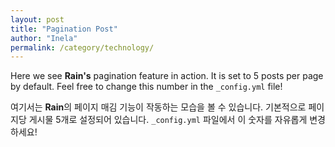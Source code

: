 ```yaml
---
layout: post
title: "Pagination Post"
author: "Inela"
permalink: /category/technology/
---
```


Here we see **Rain's** pagination feature in action. It is set to 5 posts per page by default. Feel free to change this number in the `_config.yml` file!

여기서는 **Rain**의 페이지 매김 기능이 작동하는 모습을 볼 수 있습니다. 기본적으로 페이지당 게시물 5개로 설정되어 있습니다. `_config.yml` 파일에서 이 숫자를 자유롭게 변경하세요!
